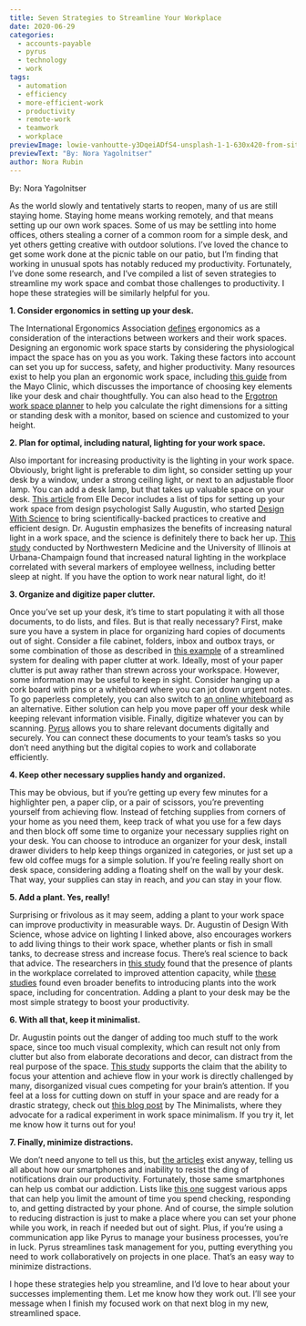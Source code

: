```yaml
---
title: Seven Strategies to Streamline Your Workplace
date: 2020-06-29
categories:
  - accounts-payable
  - pyrus
  - technology
  - work
tags:
  - automation
  - efficiency
  - more-efficient-work
  - productivity
  - remote-work
  - teamwork
  - workplace
previewImage: lowie-vanhoutte-y3DqeiADfS4-unsplash-1-1-630x420-from-site-en.jpg
previewText: "By: Nora Yagolnitser"
author: Nora Rubin
---
```

By: Nora Yagolnitser

As the world slowly and tentatively starts to reopen, many of us are still staying home. Staying home means working remotely, and that means setting up our own work spaces. Some of us may be settling into home offices, others stealing a corner of a common room for a simple desk, and yet others getting creative with outdoor solutions. I’ve loved the chance to get some work done at the picnic table on our patio, but I’m finding that working in unusual spots has notably reduced my productivity. Fortunately, I’ve done some research, and I’ve compiled a list of seven strategies to streamline my work space and combat those challenges to productivity. I hope these strategies will be similarly helpful for you.

**1\. Consider ergonomics in setting up your desk.**

The International Ergonomics Association [defines](https://iea.cc/what-is-ergonomics/#:~:text=Ergonomics%20\(or%20human%20factors\)%20is,system%20performance%20\(ratified%20by%20the) ergonomics as a consideration of the interactions between workers and their work spaces. Designing an ergonomic work space starts by considering the physiological impact the space has on you as you work. Taking these factors into account can set you up for success, safety, and higher productivity. Many resources exist to help you plan an ergonomic work space, including [this guide](https://www.mayoclinic.org/healthy-lifestyle/adult-health/in-depth/office-ergonomics/art-20046169) from the Mayo Clinic, which discusses the importance of choosing key elements like your desk and chair thoughtfully. You can also head to the [Ergotron work space planner](https://www.ergotron.com/tools/workspace-planner) to help you calculate the right dimensions for a sitting or standing desk with a monitor, based on science and customized to your height.

**2\. Plan for optimal, including natural, lighting for your work space.**

Also important for increasing productivity is the lighting in your work space. Obviously, bright light is preferable to dim light, so consider setting up your desk by a window, under a strong ceiling light, or next to an adjustable floor lamp. You can add a desk lamp, but that takes up valuable space on your desk. [This article](https://www.elledecor.com/design-decorate/room-ideas/a10002033/optimize-office-creativity/) from Elle Decor includes a list of tips for setting up your work space from design psychologist Sally Augustin, who started [Design With Science](https://designwithscience.com/) to bring scientifically-backed practices to creative and efficient design. Dr. Augustin emphasizes the benefits of increasing natural light in a work space, and the science is definitely there to back her up. [This study](https://news.northwestern.edu/stories/2014/08/natural-light-in-the-office-boosts-health#:~:text=Employees%20with%20windows%20in%20the,light%20exposure%20in%20the%20workplace.) conducted by Northwestern Medicine and the University of Illinois at Urbana-Champaign found that increased natural lighting in the workplace correlated with several markers of employee wellness, including better sleep at night. If you have the option to work near natural light, do it!

**3\. Organize and digitize paper clutter.**

Once you’ve set up your desk, it’s time to start populating it with all those documents, to do lists, and files. But is that really necessary? First, make sure you have a system in place for organizing hard copies of documents out of sight. Consider a file cabinet, folders, inbox and outbox trays, or some combination of those as described in [this example](https://michaelhyatt.com/how-to-take-control-of-your-physical-inbox/) of a streamlined system for dealing with paper clutter at work. Ideally, most of your paper clutter is put away rather than strewn across your workspace. However, some information may be useful to keep in sight. Consider hanging up a cork board with pins or a whiteboard where you can jot down urgent notes. To go paperless completely, you can also switch to [an online whiteboard](https://www.visme.co/online-whiteboard/) as an alternative. Either solution can help you move paper off your desk while keeping relevant information visible. Finally, digitize whatever you can by scanning. [Pyrus](https://pyrus.com/en/product) allows you to share relevant documents digitally and securely. You can connect these documents to your team’s tasks so you don’t need anything but the digital copies to work and collaborate efficiently.

**4\. Keep other necessary supplies handy and organized.**

This may be obvious, but if you’re getting up every few minutes for a highlighter pen, a paper clip, or a pair of scissors, you’re preventing yourself from achieving flow. Instead of fetching supplies from corners of your home as you need them, keep track of what you use for a few days and then block off some time to organize your necessary supplies right on your desk. You can choose to introduce an organizer for your desk, install drawer dividers to help keep things organized in categories, or just set up a few old coffee mugs for a simple solution. If you’re feeling really short on desk space, considering adding a floating shelf on the wall by your desk. That way, your supplies can stay in reach, and _you_ can stay in your flow.

**5\. Add a plant. Yes, really!**

Surprising or frivolous as it may seem, adding a plant to your work space can improve productivity in measurable ways. Dr. Augustin of Design With Science, whose advice on lighting I linked above, also encourages workers to add living things to their work space, whether plants or fish in small tanks, to decrease stress and increase focus. There’s real science to back that advice. The researchers in [this study](https://www.sciencedirect.com/science/article/abs/pii/S0272494410001027) found that the presence of plants in the workplace correlated to improved attention capacity, while [these studies](https://psycnet.apa.org/record/2014-30837-001) found even broader benefits to introducing plants into the work space, including for concentration. Adding a plant to your desk may be the most simple strategy to boost your productivity.

**6\. With all that, keep it minimalist.**

Dr. Augustin points out the danger of adding too much stuff to the work space, since too much visual complexity, which can result not only from clutter but also from elaborate decorations and decor, can distract from the real purpose of the space. [This study](https://pubmed.ncbi.nlm.nih.gov/21228167/) supports the claim that the ability to focus your attention and achieve flow in your work is directly challenged by many, disorganized visual cues competing for your brain’s attention. If you feel at a loss for cutting down on stuff in your space and are ready for a drastic strategy, check out [this blog post](https://www.theminimalists.com/workspace/) by The Minimalists, where they advocate for a radical experiment in work space minimalism. If you try it, let me know how it turns out for you!

**7\. Finally, minimize distractions.**

We don’t need anyone to tell us this, but [the articles](https://www.psychologytoday.com/us/blog/why-bad-looks-good/201807/how-your-cell-phone-habits-impact-your-productivity) exist anyway, telling us all about how our smartphones and inability to resist the ding of notifications drain our productivity. Fortunately, those same smartphones can help us combat our addiction. Lists like [this one](https://www.inc.com/jeremy-goldman/6-apps-to-stop-your-smartphone-addiction.html) suggest various apps that can help you limit the amount of time you spend checking, responding to, and getting distracted by your phone. And of course, the simple solution to reducing distraction is just to make a place where you can set your phone while you work, in reach if needed but out of sight. Plus, if you’re using a communication app like Pyrus to manage your business processes, you’re in luck. Pyrus streamlines task management for you, putting everything you need to work collaboratively on projects in one place. That’s an easy way to minimize distractions.

I hope these strategies help you streamline, and I’d love to hear about your successes implementing them. Let me know how they work out. I’ll see your message when I finish my focused work on that next blog in my new, streamlined space.